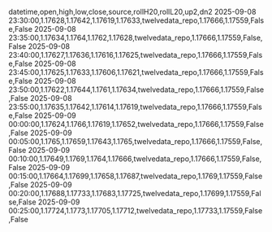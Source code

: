 datetime,open,high,low,close,source,rollH20,rollL20,up2,dn2
2025-09-08 23:30:00,1.17628,1.17642,1.17619,1.17633,twelvedata_repo,1.17666,1.17559,False,False
2025-09-08 23:35:00,1.17634,1.1764,1.1762,1.17628,twelvedata_repo,1.17666,1.17559,False,False
2025-09-08 23:40:00,1.17627,1.17636,1.17616,1.17625,twelvedata_repo,1.17666,1.17559,False,False
2025-09-08 23:45:00,1.17625,1.17633,1.17606,1.17621,twelvedata_repo,1.17666,1.17559,False,False
2025-09-08 23:50:00,1.17622,1.17644,1.1761,1.17634,twelvedata_repo,1.17666,1.17559,False,False
2025-09-08 23:55:00,1.17635,1.17642,1.17614,1.17619,twelvedata_repo,1.17666,1.17559,False,False
2025-09-09 00:00:00,1.17624,1.1766,1.17619,1.17652,twelvedata_repo,1.17666,1.17559,False,False
2025-09-09 00:05:00,1.1765,1.17659,1.17643,1.1765,twelvedata_repo,1.17666,1.17559,False,False
2025-09-09 00:10:00,1.17649,1.1769,1.1764,1.17666,twelvedata_repo,1.17666,1.17559,False,False
2025-09-09 00:15:00,1.17664,1.17699,1.17658,1.17687,twelvedata_repo,1.1769,1.17559,False,False
2025-09-09 00:20:00,1.17688,1.17733,1.17683,1.17725,twelvedata_repo,1.17699,1.17559,False,False
2025-09-09 00:25:00,1.17724,1.1773,1.17705,1.17712,twelvedata_repo,1.17733,1.17559,False,False
